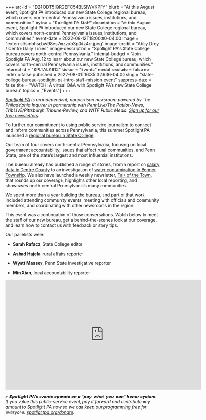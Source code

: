 +++
arc-id = "D24ODT5IQRGEFC54BLSIWVKPFY"
blurb = "At this August event, Spotlight PA introduced our new State College regional bureau, which covers north-central Pennsylvania issues, institutions, and communities."
byline = "Spotlight PA Staff"
description = "At this August event, Spotlight PA introduced our new State College regional bureau, which covers north-central Pennsylvania issues, institutions, and communities."
event-date = 2022-08-12T18:00:00-04:00
image = "external/smbhsgbw98es7mzzxb3p0dz4rr.jpeg"
image-credit = "Abby Drey / Centre Daily Times"
image-description = "Spotlight PA's State College bureau covers north-central Pennsylvania."
internal-budget = "Join Spotlight PA Aug. 12 to learn about our new State College bureau, which covers north-central Pennsylvania issues, institutions, and communities."
internal-id = "SPLTALK812"
kicker = "Events"
modal-exclude = false
no-index = false
published = 2022-08-01T16:35:32.636-04:00
slug = "state-college-bureau-spotlight-pa-intro-staff-mission-event"
suppress-date = false
title = "WATCH: A virtual Q&A with Spotlight PA’s new State College bureau"
topics = ["Events"]
+++

<a href="https://www.spotlightpa.org/"><i>Spotlight PA</i></a><i> is an independent, nonpartisan newsroom powered by The Philadelphia Inquirer in partnership with PennLive/The Patriot-News, TribLIVE/Pittsburgh Tribune-Review, and WITF Public Media. </i><a href="https://www.spotlightpa.org/newsletters"><i>Sign up for our free newsletters</i></a><i>.</i>

To further our commitment to using public service journalism to connect and inform communities across Pennsylvania, this summer Spotlight PA launched a <a href="https://www.spotlightpa.org/statecollege/" target="_blank">regional bureau in State College</a>.

Our team of four covers north-central Pennsylvania, focusing on local government accountability, issues that affect rural communities, and Penn State, one of the state’s largest and most influential institutions.

The bureau already has published a range of stories, from a report on <a href="https://www.spotlightpa.org/statecollege/2022/07/centre-county-transparency-public-records/" target="_blank">salary data in Centre County</a> to an investigation of <a href="https://www.spotlightpa.org/statecollege/2022/06/pfas-chemicals-drinking-water-benner-township-contamination/" target="_blank">water contamination in Benner Township</a>. We also have launched a weekly newsletter, <a href="https://www.spotlightpa.org/newsletters/talkofthetown/#archives" target="_blank">Talk of the Town</a>, that rounds up our coverage, highlights other local reporting, and showcases north-central Pennsylvania’s many communities.

We spent more than a year building the bureau, and part of that work included attending community events, meeting with officials and community members, and coordinating with other newsrooms in the region.

This event was a continuation of those conversations. Watch below to meet the staff of our new bureau, get a behind-the-scenes look at our coverage, and learn how to contact us with feedback or story tips.

Our panelists were:

- <b>Sarah Rafacz</b>, State College editor

- <b>Ashad Hajela</b>, rural affairs reporter

- <b>Wyatt Massey</b>, Penn State investigative reporter

- <b>Min Xian</b>, local accountability reporter

<iframe src="https://player.vimeo.com/video/739656312?h=e8910cd9b7" width="640" height="360" frameborder="0" allow="autoplay; fullscreen; picture-in-picture" allowfullscreen></iframe>

<i>» </i><i><b>Spotlight PA’s events operate on a “pay-what-you-can” honor system</b></i><i>. If you value this public-service event, pay it forward and contribute any amount to Spotlight PA now so we can keep our programming free for everyone: </i><a href="https://www.spotlightpa.org/donate"><i>spotlightpa.org/donate</i></a><i>.</i>

